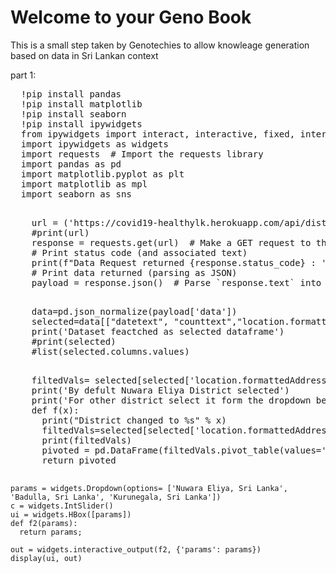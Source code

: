 # Welcome to your Geno Book

This is a small step taken by Genotechies to allow knowleage generation based on data in Sri Lankan context
<html>
  <head>
    <title>An active web page</title>
<!--     <script type="text/x-thebe-config">
      {
        bootstrap: true,
        selector: "pre",
        requestKernel: true,
    binderOptions: {
        repo: "binder-examples/requirements",
        ref: "master",
    },
      }
    </script>
  <script src="https://unpkg.com/thebe@latest/lib/index.js"></script>
     <script >$.getScript("https://unpkg.com/thebe@latest")
    .done(function (script, textStatus) {
           thebelab.events.on("request-kernel")((kernel) => {
    // Find any cells with an initialization tag and ask Thebe to run them when ready
    kernel.requestExecute({code: "import numpy as np"})
    kernel.requestExecute({code: "import matplotlib.pyplot as plt"})
      });
    })
</script> -->
  </head>
  <body>
 part 1:
  <!--   <pre>
    %matplotlib inline
import ipywidgets as widgets
import requests  # Import the requests library
import pandas as pd
import matplotlib.pyplot as plt
import matplotlib as mpl
import seaborn as sns
    </pre>
    Sed do eiusmod tempor incididunt ut labore et dolore magna aliqua:
    <pre data-executable="true">
x = np.linspace(0,10)
plt.plot(x, np.sin(x))
plt.plot(x, np.cos(x))
    </pre> -->
  <pre data-executable>
  !pip install pandas
  !pip install matplotlib
  !pip install seaborn
  !pip install ipywidgets
  from ipywidgets import interact, interactive, fixed, interact_manual
  import ipywidgets as widgets
  import requests  # Import the requests library
  import pandas as pd
  import matplotlib.pyplot as plt
  import matplotlib as mpl
  import seaborn as sns
  </pre>
   <pre data-executable>
    url = ('https://covid19-healthylk.herokuapp.com/api/districtstotal?startdate=2021-08-31&enddate=2021-09-31')
    #print(url)
    response = requests.get(url)  # Make a GET request to the URL
    # Print status code (and associated text)
    print(f"Data Request returned {response.status_code} : '{response.reason}'")
    # Print data returned (parsing as JSON)
    payload = response.json()  # Parse `response.text` into JSON
   </pre>
    <pre data-executable>
    data=pd.json_normalize(payload['data'])
    selected=data[["datetext", "counttext","location.formattedAddress"]]
    print('Dataset feactched as selected dataframe')
    #print(selected)
    #list(selected.columns.values)
    </pre>
    <pre data-executable>
    filtedVals= selected[selected['location.formattedAddress'].str.contains('Nuwara Eliya, Sri Lanka')]
    print('By defult Nuwara Eliya District selected')
    print('For other district select it form the dropdown below >>>')
    def f(x):
      print("District changed to %s" % x)
      filtedVals=selected[selected['location.formattedAddress'].str.contains(x)]
      print(filtedVals)
      pivoted = pd.DataFrame(filtedVals.pivot_table(values='counttext', index='datetext', columns='location.formattedAddress', aggfunc='sum'))
      return pivoted
    
    params = widgets.Dropdown(options= ['Nuwara Eliya, Sri Lanka', 'Badulla, Sri Lanka', 'Kurunegala, Sri Lanka'])
    c = widgets.IntSlider()
    ui = widgets.HBox([params])
    def f2(params):
      return params;
    
    out = widgets.interactive_output(f2, {'params': params})
    display(ui, out)
 </pre>
 <script src="_static/juniper.min.js"></script>
 
 <script>new Juniper({ repo: 'GenoTechies/spacy-io-binder',isolateCells:false })</script>
  </body>
</html>
<!-- 
https://github.com/executablebooks/thebe/blob/65800aa141f708476e953c080f12ebbadcf8dd2d/docs/_static/html_examples/demo-status-widget.html -->